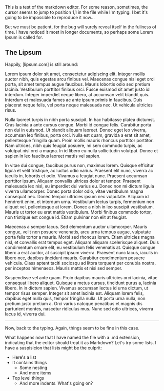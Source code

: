 This is a test of the markdown editor. For some reason, sometimes, the cursor seems to jump to position 1,1 in the file while I'm typing. I bet it's going to be impossible to reproduce it now…

But we must be patient, for the bug will surely reveal itself in the fullness of time. I have noticed it most in longer documents, so perhaps some Lorem Ipsum is called for.

## The Lipsum
Happily, [lipsum.com] is still around:

Lorem ipsum dolor sit amet, consectetur adipiscing elit. Integer mollis auctor nibh, quis egestas arcu finibus vel. Maecenas congue nisl eget orci porta, sit amet tempus augue faucibus. Mauris lobortis odio sed pretium lacinia. Vestibulum porttitor finibus orci. Fusce euismod sit amet justo id interdum. Integer imperdiet neque libero, at accumsan velit blandit quis. Interdum et malesuada fames ac ante ipsum primis in faucibus. Duis placerat neque felis, vel porta neque malesuada nec. Ut vehicula ultricies risus.

Nulla laoreet turpis in nibh porta suscipit. In hac habitasse platea dictumst. Cras lacinia a ante cursus congue. Morbi id congue felis. Curabitur porta non dui in euismod. Ut blandit aliquam laoreet. Donec eget leo viverra, accumsan leo finibus, porta orci. Nulla est quam, gravida a erat sit amet, pellentesque fringilla quam. Proin mollis mauris rhoncus porttitor porttitor. Nam ultrices, nibh quis feugiat posuere, mi sem commodo turpis, ac volutpat nisl orci a magna. In id libero eu nulla sollicitudin volutpat. Donec et sapien in leo faucibus laoreet mattis vel sapien.

In vitae dui congue, faucibus purus non, maximus lorem. Quisque efficitur ligula et velit tristique, ac luctus odio varius. Praesent elit nunc, viverra ac iaculis in, lobortis et odio. Vivamus a feugiat nunc. Praesent accumsan porttitor ipsum. Aliquam convallis ultrices dolor at tempor. Praesent malesuada leo nisl, eu imperdiet dui varius eu. Donec non mi dictum ligula viverra ullamcorper. Donec porta dolor odio, vitae vestibulum magna consequat nec. Donec tempor ultricies ipsum nec vulputate. Aliquam id hendrerit enim, et interdum urna. Vestibulum lectus turpis, fermentum non aliquet vel, pellentesque at lorem. Donec a nibh in leo suscipit vestibulum. Mauris ut tortor eu erat mattis vestibulum. Morbi finibus commodo tortor, non tristique est congue id. Etiam pulvinar non elit at feugiat.

Maecenas a semper lacus. Sed elementum auctor ullamcorper. Mauris congue, velit non posuere venenatis, arcu urna tempus augue, vulputate porta felis tortor a mauris. Morbi sed rhoncus lorem. Etiam ultricies magna nisl, et convallis erat tempus eget. Aliquam aliquam scelerisque aliquet. Duis condimentum ornare elit, eu vestibulum felis venenatis at. Quisque congue libero a erat auctor, at suscipit ipsum viverra. Praesent nunc lacus, iaculis in libero nec, dapibus tincidunt mauris. Curabitur condimentum posuere vehicula. Class aptent taciti sociosqu ad litora torquent per conubia nostra, per inceptos himenaeos. Mauris mattis et nisi sed semper.

Suspendisse vel ante quam. Proin dapibus mauris ultricies orci lacinia, vitae consequat libero aliquet. Quisque a metus cursus, tincidunt purus a, lacinia libero. In in dictum sapien. Vivamus accumsan lectus id urna dictum, ut tempor risus semper. Integer sit amet lacinia est. Aliquam lorem felis, dapibus eget nulla quis, tempor fringilla nulla. Ut porta urna nulla, non pretium justo pretium a. Orci varius natoque penatibus et magnis dis parturient montes, nascetur ridiculus mus. Nunc sed odio ultrices, viverra lacus id, viverra dui.

--- 
Now, back to the typing. Again, things seem to be fine in this case.

What happens now that I have named the file with a .md extension, indicating that the editor should treat it as Markdown? Let's try some lists. I have a suspisicion that lists might be the culprit:

- Here's a list
- It contains things
  - Some nesting
  - And more items
- Top level things
  - And more indents. What's going on? 
